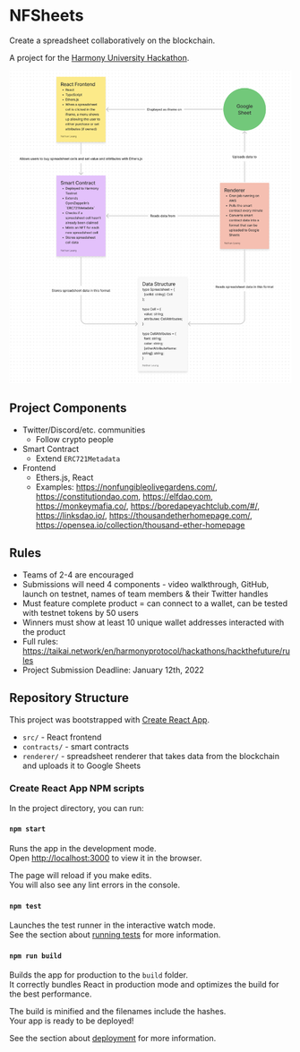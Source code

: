 # NFSheets

Create a spreadsheet collaboratively on the blockchain.

A project for the [Harmony University Hackathon](https://taikai.network/en/harmonyprotocol/hackathons/hackthefuture/overview).

![](./diagram.png)

## Project Components

- Twitter/Discord/etc. communities
  - Follow crypto people
- Smart Contract
  - Extend `ERC721Metadata`
- Frontend
  - Ethers.js, React
  - Examples: https://nonfungibleolivegardens.com/, https://constitutiondao.com, https://elfdao.com, https://monkeymafia.co/, https://boredapeyachtclub.com/#/, https://linksdao.io/, https://thousandetherhomepage.com/, https://opensea.io/collection/thousand-ether-homepage

## Rules

- Teams of 2-4 are encouraged
- Submissions will need 4 components - video walkthrough, GitHub, launch on testnet, names of team members & their Twitter handles
- Must feature complete product = can connect to a wallet, can be tested with testnet tokens by 50 users
- Winners must show at least 10 unique wallet addresses interacted with the product
- Full rules: https://taikai.network/en/harmonyprotocol/hackathons/hackthefuture/rules
- Project Submission Deadline: January 12th, 2022

## Repository Structure

This project was bootstrapped with [Create React App](https://github.com/facebook/create-react-app).

- `src/` - React frontend
- `contracts/` - smart contracts
- `renderer/` - spreadsheet renderer that takes data from the blockchain and uploads it to Google Sheets

### Create React App NPM scripts

In the project directory, you can run:

#### `npm start`

Runs the app in the development mode.\
Open [http://localhost:3000](http://localhost:3000) to view it in the browser.

The page will reload if you make edits.\
You will also see any lint errors in the console.

#### `npm test`

Launches the test runner in the interactive watch mode.\
See the section about [running tests](https://facebook.github.io/create-react-app/docs/running-tests) for more information.

#### `npm run build`

Builds the app for production to the `build` folder.\
It correctly bundles React in production mode and optimizes the build for the best performance.

The build is minified and the filenames include the hashes.\
Your app is ready to be deployed!

See the section about [deployment](https://facebook.github.io/create-react-app/docs/deployment) for more information.
